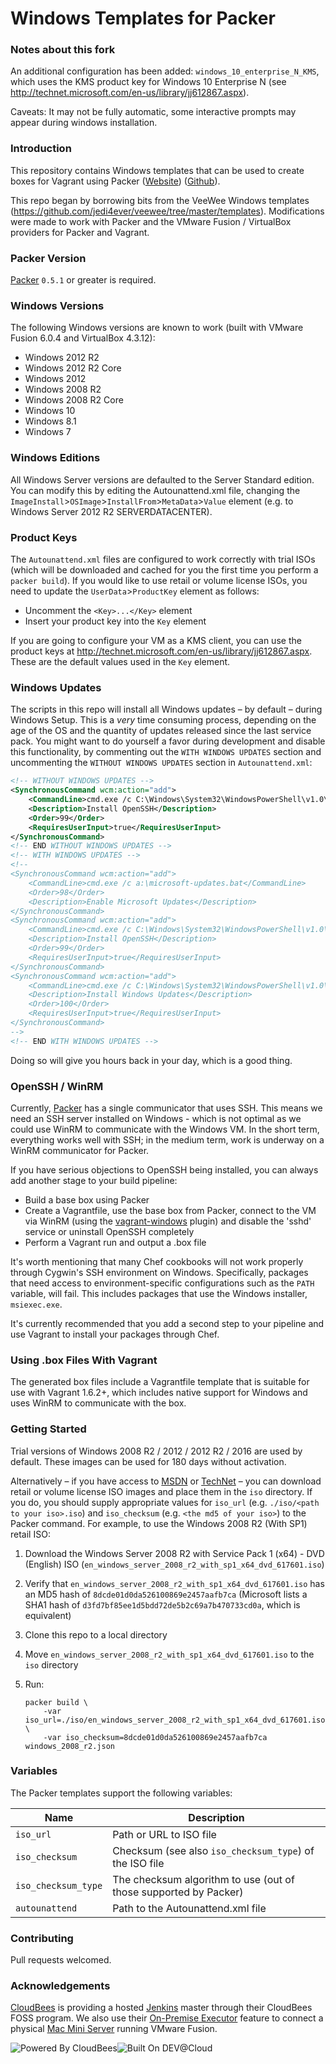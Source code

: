 # Windows Templates for Packer

### Notes about this fork

An additional configuration has been added:
``windows_10_enterprise_N_KMS``, which uses the KMS product key for
Windows 10 Enterprise N (see
http://technet.microsoft.com/en-us/library/jj612867.aspx).

Caveats: It may not be fully automatic, some interactive prompts may
appear during windows installation.

### Introduction

This repository contains Windows templates that can be used to create boxes for Vagrant using Packer ([Website](http://www.packer.io)) ([Github](http://github.com/mitchellh/packer)).

This repo began by borrowing bits from the VeeWee Windows templates (https://github.com/jedi4ever/veewee/tree/master/templates). Modifications were made to work with Packer and the VMware Fusion / VirtualBox providers for Packer and Vagrant.

### Packer Version

[Packer](https://github.com/mitchellh/packer/blob/master/CHANGELOG.md) `0.5.1` or greater is required.

### Windows Versions

The following Windows versions are known to work (built with VMware Fusion 6.0.4 and VirtualBox 4.3.12):

 * Windows 2012 R2
 * Windows 2012 R2 Core
 * Windows 2012
 * Windows 2008 R2
 * Windows 2008 R2 Core
 * Windows 10
 * Windows 8.1
 * Windows 7

### Windows Editions

All Windows Server versions are defaulted to the Server Standard edition. You can modify this by editing the Autounattend.xml file, changing the `ImageInstall`>`OSImage`>`InstallFrom`>`MetaData`>`Value` element (e.g. to Windows Server 2012 R2 SERVERDATACENTER).

### Product Keys

The `Autounattend.xml` files are configured to work correctly with trial ISOs (which will be downloaded and cached for you the first time you perform a `packer build`). If you would like to use retail or volume license ISOs, you need to update the `UserData`>`ProductKey` element as follows:

* Uncomment the `<Key>...</Key>` element
* Insert your product key into the `Key` element

If you are going to configure your VM as a KMS client, you can use the product keys at http://technet.microsoft.com/en-us/library/jj612867.aspx. These are the default values used in the `Key` element.

### Windows Updates

The scripts in this repo will install all Windows updates – by default – during Windows Setup. This is a _very_ time consuming process, depending on the age of the OS and the quantity of updates released since the last service pack. You might want to do yourself a favor during development and disable this functionality, by commenting out the `WITH WINDOWS UPDATES` section and uncommenting the `WITHOUT WINDOWS UPDATES` section in `Autounattend.xml`:

```xml
<!-- WITHOUT WINDOWS UPDATES -->
<SynchronousCommand wcm:action="add">
    <CommandLine>cmd.exe /c C:\Windows\System32\WindowsPowerShell\v1.0\powershell.exe -File a:\openssh.ps1 -AutoStart</CommandLine>
    <Description>Install OpenSSH</Description>
    <Order>99</Order>
    <RequiresUserInput>true</RequiresUserInput>
</SynchronousCommand>
<!-- END WITHOUT WINDOWS UPDATES -->
<!-- WITH WINDOWS UPDATES -->
<!--
<SynchronousCommand wcm:action="add">
    <CommandLine>cmd.exe /c a:\microsoft-updates.bat</CommandLine>
    <Order>98</Order>
    <Description>Enable Microsoft Updates</Description>
</SynchronousCommand>
<SynchronousCommand wcm:action="add">
    <CommandLine>cmd.exe /c C:\Windows\System32\WindowsPowerShell\v1.0\powershell.exe -File a:\openssh.ps1</CommandLine>
    <Description>Install OpenSSH</Description>
    <Order>99</Order>
    <RequiresUserInput>true</RequiresUserInput>
</SynchronousCommand>
<SynchronousCommand wcm:action="add">
    <CommandLine>cmd.exe /c C:\Windows\System32\WindowsPowerShell\v1.0\powershell.exe -File a:\win-updates.ps1</CommandLine>
    <Description>Install Windows Updates</Description>
    <Order>100</Order>
    <RequiresUserInput>true</RequiresUserInput>
</SynchronousCommand>
-->
<!-- END WITH WINDOWS UPDATES -->
```

Doing so will give you hours back in your day, which is a good thing.

### OpenSSH / WinRM

Currently, [Packer](http://packer.io) has a single communicator that uses SSH. This means we need an SSH server installed on Windows - which is not optimal as we could use WinRM to communicate with the Windows VM. In the short term, everything works well with SSH; in the medium term, work is underway on a WinRM communicator for Packer.

If you have serious objections to OpenSSH being installed, you can always add another stage to your build pipeline:

* Build a base box using Packer
* Create a Vagrantfile, use the base box from Packer, connect to the VM via WinRM (using the [vagrant-windows](https://github.com/WinRb/vagrant-windows) plugin) and disable the 'sshd' service or uninstall OpenSSH completely
* Perform a Vagrant run and output a .box file

It's worth mentioning that many Chef cookbooks will not work properly through Cygwin's SSH environment on Windows. Specifically, packages that need access to environment-specific configurations such as the `PATH` variable, will fail. This includes packages that use the Windows installer, `msiexec.exe`.

It's currently recommended that you add a second step to your pipeline and use Vagrant to install your packages through Chef.

### Using .box Files With Vagrant

The generated box files include a Vagrantfile template that is suitable for
use with Vagrant 1.6.2+, which includes native support for Windows and uses
WinRM to communicate with the box.

### Getting Started

Trial versions of Windows 2008 R2 / 2012 / 2012 R2 / 2016 are used by default. These images can be used for 180 days without activation.

Alternatively – if you have access to [MSDN](http://msdn.microsoft.com) or [TechNet](http://technet.microsoft.com/) – you can download retail or volume license ISO images and place them in the `iso` directory. If you do, you should supply appropriate values for `iso_url` (e.g. `./iso/<path to your iso>.iso`) and `iso_checksum` (e.g. `<the md5 of your iso>`) to the Packer command. For example, to use the Windows 2008 R2 (With SP1) retail ISO:

1. Download the Windows Server 2008 R2 with Service Pack 1 (x64) - DVD (English) ISO (`en_windows_server_2008_r2_with_sp1_x64_dvd_617601.iso`)
2. Verify that `en_windows_server_2008_r2_with_sp1_x64_dvd_617601.iso` has an MD5 hash of `8dcde01d0da526100869e2457aafb7ca` (Microsoft lists a SHA1 hash of `d3fd7bf85ee1d5bdd72de5b2c69a7b470733cd0a`, which is equivalent)
3. Clone this repo to a local directory
4. Move `en_windows_server_2008_r2_with_sp1_x64_dvd_617601.iso` to the `iso` directory
5. Run:

    ```
    packer build \
        -var iso_url=./iso/en_windows_server_2008_r2_with_sp1_x64_dvd_617601.iso \
        -var iso_checksum=8dcde01d0da526100869e2457aafb7ca windows_2008_r2.json
    ```

### Variables

The Packer templates support the following variables:

| Name                | Description                                                      |
| --------------------|------------------------------------------------------------------|
| `iso_url`           | Path or URL to ISO file                                          |
| `iso_checksum`      | Checksum (see also `iso_checksum_type`) of the ISO file          |
| `iso_checksum_type` | The checksum algorithm to use (out of those supported by Packer) |
| `autounattend`      | Path to the Autounattend.xml file                                |

### Contributing

Pull requests welcomed.

### Acknowledgements

[CloudBees](http://www.cloudbees.com) is providing a hosted [Jenkins](http://jenkins-ci.org/) master through their CloudBees FOSS program. We also use their [On-Premise Executor](https://developer.cloudbees.com/bin/view/DEV/On-Premise+Executors) feature to connect a physical [Mac Mini Server](http://www.apple.com/mac-mini/server/) running VMware Fusion.

![Powered By CloudBees](http://www.cloudbees.com/sites/default/files/Button-Powered-by-CB.png "Powered By CloudBees")![Built On DEV@Cloud](http://www.cloudbees.com/sites/default/files/Button-Built-on-CB-1.png "Built On DEV@Cloud")
